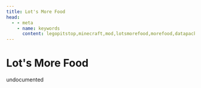 ```yaml
---
title: Lot's More Food
head:
  - - meta
    - name: keywords
      content: legopitstop,minecraft,mod,lotsmorefood,morefood,datapack,resourcepack,fabricmc,forge,add-on
---
```


# Lot's More Food

undocumented
